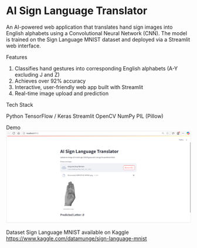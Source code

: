 # AI Sign Language Translator
An AI-powered web application that translates hand sign images into English alphabets using a Convolutional Neural Network (CNN). The model is trained on the Sign Language MNIST dataset and deployed via a Streamlit web interface.

Features

1. Classifies hand gestures into corresponding English alphabets (A-Y excluding J and Z)
2. Achieves over 92% accuracy
3. Interactive, user-friendly web app built with Streamlit
4. Real-time image upload and prediction

Tech Stack

Python
TensorFlow / Keras
Streamlit
OpenCV
NumPy
PIL (Pillow)

Demo
![Demo Image](demo1.png)

Dataset
Sign Language MNIST available on Kaggle
https://www.kaggle.com/datamunge/sign-language-mnist



